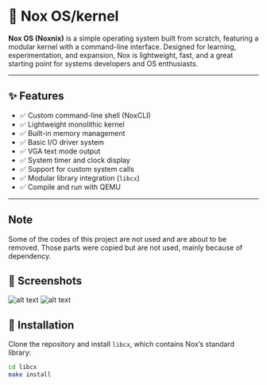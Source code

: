 # 🌌 Nox OS/kernel


**Nox OS (Noxnix)** is a simple operating system built from scratch, featuring a modular kernel with a command-line interface. Designed for learning, experimentation, and expansion, Nox is lightweight, fast, and a great starting point for systems developers and OS enthusiasts.

---

## ✨ Features

- ✅ Custom command-line shell (NoxCLI)
- ✅ Lightweight monolithic kernel
- ✅ Built-in memory management
- ✅ Basic I/O driver system
- ✅ VGA text mode output
- ✅ System timer and clock display
- ✅ Support for custom system calls
- ✅ Modular library integration (`libcx`)
- ✅ Compile and run with QEMU

---


## Note
Some of the codes of this project are not used and are about to be removed. Those parts were copied but are not used, mainly because of dependency. 

## 📸 Screenshots
![alt text](<etc/photos/Screenshot 2025-07-05 at 10.11.10 PM.png>)
![alt text](<etc/Screenshot 2025-07-14 at 2.42.55 PM.png>)
## 🚀 Installation

Clone the repository and install `libcx`, which contains Nox’s standard library:

```bash
cd libcx
make install

